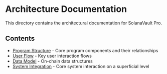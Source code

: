 # Architecture Documentation

This directory contains the architectural documentation for SolanaVault Pro.

## Contents
- [Program Structure](./program-structure.md) - Core program components and their relationships
- [User Flow](./user-flow.md) - Key user interaction flows
- [Data Model](./data-model.md) - On-chain data structures
- [System Integration](./system-integration.md) - Core system interaction on a superficial level

